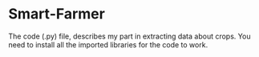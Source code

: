 # Smart-Farmer
The code (.py) file, describes my part in extracting data about crops.
You need to install all the imported libraries for the code to work.
